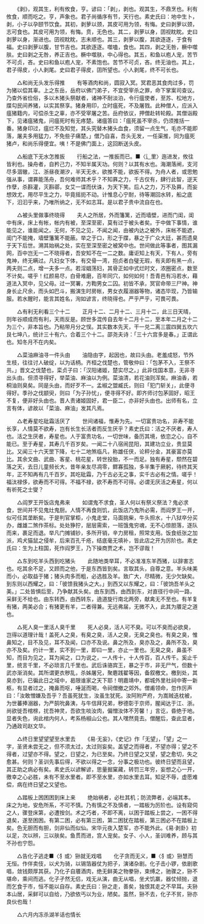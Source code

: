<!-- { "loadSidebar": true } -->
　　《剥》，观其生，利有攸食，亨。谚曰：「剥」，剥也。观其生，不鼎烹也。利有攸食，顺而吃之。亨，声象也。君子尚循序有节，天行也。素史氏曰：地中生卜，剥，小子以孕颐节饮食。其初，剥萝以颈，其皮可用为领，有悔。史曰剥萝以颈，志可食也。其皮可用为领，有悔。贲，无色也。其二，剥萝以身，囝视眈眈。史曰剥萝以身，渐进也。囝视眈眈，志未顺也。其三，剥萝以腹，其欲逐逐，于食有福。史曰剥萝以腹，甘节吉也。其欲逐逐。噬嗑，食也。其四，剥之无咎，橛中噬肤。史曰剥之无咎，养正吉也。橛中噬肤，中心得也。其五，和鱼以庖人宠，苦节不可贞，吝。史曰和鱼以庖人宠，不素饱也。苦节不可贞，吝。终无油也。其上，君子得皮，小人剥尾。史曰君子得皮，囝所望也。小人剥尾，终不可长也。

　　△和尚无头发乐得推 
　　有等酒肉和尚，圆寂入冥。冥君恶其食肉过多，罚为猪以偿其辜。上之东岳，岳府以佛门弟子，不宜受宰杀之罪，命下掌案司查议。乃查外省俭俗，多以木猪头祭献者，诸神不耐淡泊，令行瘟使者，至苏、松地方，牒勾民间养猪，以实其祭享。猪身用印，立时瘟死，不及屠戮。此种僧人，应派入瘟猪籍内，可偿杀生之辜，亦不受宰屠之苦。岳府依议，押僧赴转轮殿。其僧诣殿下，见诸瘟猪鬼，问瘟死时有无疼楚。诸瘟答曰：「瘟死虽不宰杀，仍须推括一番。猪身印过，瘟烂不及知觉，其头究替木猪头血食，须留一点生气，毛亦不能即落，屠夫多用猛力，不免些子痛楚。」僧乃自喜，吾头无发，一任渠推，同为瘟死猪卢，和尚乐得便宜。咦！不是佛门面上，这回断送头皮。

　　△船底下无水怎推扳 
　　行船之法，一推扳而已。■〈辶里〉迤进发，攸往皆利也。操舟者，自矜己力，不知半属天功。何则？以其有水也。海潮落闸，支河尽多涸辙，江、浙昼夜潮汐，半天无水，欲推不能，欲扳不得。为舟人者，或思勉强从事，谓奡能荡舟，吾何难师其术乎？不知奡之力，千古仅有，肆行此智，逆天作孽，杀斟灌，灭斟鄩，女艾一谍而伏诛，为天下笑。后人之力，万不及奡，而妄想效尤，用尽平生之力，毕竟摇扼不动。计惟息心宁耐，待等潮回水转，船之底下，汩汩乎来，乃唯所纳之，无不如志耳。是以君子贵中流自在也。

　　△被头里做事终晓得 
　　夫人之所居，外而籓篱，近而墙壁，进而门闺，闺中有床，床上有帐，帐内有被，至深至密，莫有过于被头者矣。于中做下事情，谁能见之，谁能闻之。无何，不见之见，不闻之闻，由被内达之被外，床帐不能遮，闺门不能掩，墙壁籓篱不能蔽。举之于口，形之于牒，暴之于广众大廷，甚而遗臭于天下后世。溯其始祸之处，实在至深至密之被窝中也。世间做此等事者，图其漏网，百中岂无一二不晓得者，吾安知不在一二之数。庸讵知上有天，下有人，旁有鬼神，终无瞒过。凡妇女下体，有交骨一湾，抱贞者白璧无瑕，有夫即有黑一点，两夫则二点，增一夫多一点。若淫娼荡妇，其骨正如中式烂时文，浓圈密点，数至不计矣。嗟乎！红颜易尽，白骨难磨，百年同穴，如何如何！吾青邑有冯若水，藉道法入冥中，见父母。过一冥署，方鞫男女二囚。初皆不承，冥官命带三尸神。神身长止尺余，而头如巴斗，搬演生时房帐，男女衣履溺器等物，诸态毕现，乃皆输服。若水醒时，能言其姓名，洵如谚言，终晓得也。严乎严乎，可畏可畏。

　　△有利无利看三个十二 
　　正月十二、二月十二、三月十二，此三日天晴，则年谷顺成而有利，天雨反是。顾世多混传自去年十二月十二，至本年二月之十二为三个，非本旨也。乃粘带月分之悮。其实数本先天，干一兑二离三震四巽五坎六艮七坤八，统计三十有六，合着三个十二。邵尧夫诗：「三十六宫多是春。」正谓此也。知冬月不在内矣。

　　△菜油麻油寻一件头由 
　　油隐由字，起因也，故曰头由。老羞成怒，节外生枝，往往讨人破绽，以为话柄。齐桓之伐楚也，管敬仲曰：「包茅不入，王祭不共。」晋文之伐楚也，栾贞子曰：「汉阳诸姬，楚实尽之。」此非伐国本意，无非寻出头由。但须寻得好，举菜油、麻油以为例。菜油清，若花油则浑矣。麻油香，若桐油则臭矣。同是头由，而好歹不一。孟椒之盟臧氏，则曰「犯门斩关」，此便寻得好。季孙之伐颛臾，则曰「为子孙忧」，便寻得不好。即齐师讨包茅固好，昭王不复，便非好头由也。晋人责诸姬固好，君一臣二，亦非好头由也。出师有名，立言有体，谚故以「菜油、麻油」发其凡焉。

　　△老寿星吃砒霜活厌了 
　　世间诸福，惟寿为先。一切富贵功名，非寿不能长享，人情莫不欲寿，岂有长生长活者而反生厌乎？素史氏曰：活之不厌者，寿人也。活之生厌者，寿星也。人于富贵功名，一切世味，备历其境，依恋之心，自不能已。至于寿星，其寿几千百岁矣。一闻二十八宿闹昆阳，其建功立业，贵显莫比。又闻三十六天罡下降，七十二地煞临凡，称雄任侠，论秤分金，其豪富亦莫比。其余文曲、武曲、客星、桃花星，转世投胎，不一而足。独有寿星，颓然在碧落之天，去日儿童频长大，昔年亲友尽凋零，鳏寡孤独，多半集于厥躬，待终其天年，正不知再有几千百岁。其吃砒霜，乃千古必无之事，实千古必有之情。嗟乎！福汰禄侈，欲寿而不可得。不福不禄，欲不寿而不可得。必谓无厌活之寿星，何以有祈死之士燮？

　　△阎罗王开饭店鬼弗来 
　　如谓鬼不求食，圣人何以有祭义祭法？鬼必求食，世间并不见鬼灶鬼厨。人情不再食则饥，此饭店乃鬼所必需，而阎罗王一开，似可任其垄断矣。于是判官掌柜，小鬼走堂，马面挑柴，牛头担水，十八狱卒分买办，雌雄二煞作茶标。处处狰狞，层层需索，一班饿鬼穷魂，无不心惊胆落，逐队而来，裹足而退。举凡门摊铺钞，多所开销，辛力房租，照常支用。饭食纸张之加派，鸡犬猫鼠之侵牟，后来百孔千疮，结底毫无填补，皆此店之开为厉阶也。素史氏曰：生为上柱国，死作阎罗王，乃下操商贾之术，岂不谬哉！

　　△东到吃羊头西到吃猪头 
　　此随地类举耳，不必准准东羊西猪，以辞害志也。吃其余不足，又顾而之他，于是东西皆到矣。言取其头，自尊之意。羊头味美而小，必取益于猪；猪头肉多而粗，必选胜及羊。致广大，尽精微，无少欠缺矣。到东则以西耀之，曰：「彼馈我猪头之大。」到西又以东耀之，曰：「彼饷吾羊头之美。」二处皆惧后至，乃争献其头矣。由东到西，由西到东，对直径行中间一路，采鲜无不给也。由东转西，由西转东，遶道旋行南北两旁，献禽无不至也。有羊复有猪，两美必合；有猪更有羊，二者得兼。无远弗届，无微不入，此其为餍足之道也。

　　△死人臭一里活人臭千里 
　　死人必臭，活人可不臭。可以不臭而必欲臭，岂得以道理计哉！盖死人之臭，有臭之臭，活人之臭，无臭之臭也。有臭之臭，惟鼻知之，目不及见，耳不及闻，口亦不及说。鼻之所及，臭亦及之，鼻所不及，臭亦不及矣。约计一里，实不到一里，即曰一里，亦止一里也。无臭之臭，鼻虽不知，而目为见之，耳为闻之，口为说之，一人传十，十人传百，百人传千。奚止千里，统言千里，不必琐言几千里也。武后诛骆宾王，暴之于市，非无尸气，但数十武亦渐消矣。其所谓更衣秽乱，杀姊屠兄，聚麀践翟等因，备叙檄文。檄到处，其臭亦到，已徧此日之域中，曷限谁家之天下耶！明嘉靖中，都城外里社祠中寄一新柩，有显者过之，掩鼻而呕，唾涎而喝，令祠僧撤之郊外。僧甫领命，忽作厉声曰：「汝敢憎嫌及吾乎？吾虽死犹生，汝虽生犹死。汝阿附严府，为嵩贼迭枕被，为世蕃捧溺器，为严鹄吮鼻洟，与牛信拜兄弟，秽德彰于京师，腥闻达于江、浙。尚欲徙吾棺榇，扰吾神灵，吾欲生啖汝肉，偏憎汝体不芳馨！」言讫，昏绝于地。显者失色，询此棺内何人，考系杨椒山公也。其人嘿然竟去。僧醒后，查此显者，乃通政司赵文华。

　　△终日里望望望至水里去 
　　《易·无妄》，《史记》作「无望」，「望」之一字，圣贤未尝无之，但不须太过，太过则妄矣。盖望之而得者，不望亦得；望之不得者，过望亦不得。望之，日望之，为已至矣。乃终日望之又望，望之愈切，失之愈甚。何则？圣训先事后得，不欲以得之一念，分事之极功也。彼终日望而且望，其正助之病必有矣。素史氏以谚解谚，思量掘窠藏，转罚三年穷，妄想之心一开，徼幸之心必胜，未有不至水里者。即不至水里，亦如水里去耳。知足不辱，虚愿难偿，病在终日望之又望也。

　　△踏板上困困困到床上来 
　　绝始祸者，必杜其机；防流弊者，必端其本。床之为地，安危所系，不可不慎。乃有慎之不及慎者，一踏板为厉阶也。设有窥伺之人，骤登床第，必遭按剑。术之巧者，不即不离，以困于踏板上尝之，一困不得退矣，遂至困困。有第二困，必有第三困，第二困犹在踏板，第三困必不在踏板上矣。色无胆而有胆，剑非仙而似仙。宋华元夜入楚军，亦不能外此。《易·剥卦》初以足，次以辨，三以肤矣。鱼贯而进，宫人宠矣。女子、小人，圣训难养，顾与其不孙也宁怨。

　　△告化子逃走■〈犭或〉狲就无戏唱 
　　化子贪而无义，■〈犭或〉狲慧而无恒。作伴卖伎，以犬为骑，以锡箔器仗为把子，演诸杂剧。化子击小锣，依剧歌唱，敛钱颇厚其获。乃化子自餍酒肉，绝无鲜美之物豢狲，束缚之，驰骤之，狲不堪命，乘间而逃。化子孑然无侣，戏无从演，曲无从唱，坐犬饥羸，器仗倾抛，退而乞食于市，恒不能以自存。素史氏曰：狲之走，善矣，独恨其走之不早耳。夫狲本山居，采鲜可以自给，乃欲依丐以为业，陋矣。虽然，狲不去，化子不贫，狲亦良伙也哉！

　　△六月内冻杀湖羊话也情长 
